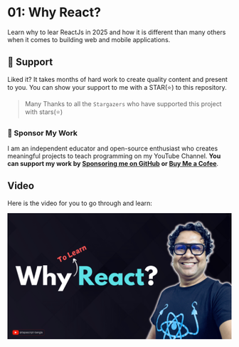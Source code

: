 # 01: Why React?

Learn why to lear ReactJs in 2025 and how it is different than many others when it comes to building web and mobile applications.

## 🫶 Support
Liked it? It takes months of hard work to create quality content and present to you. You can show your support to me with a STAR(⭐) to this repository.

> Many Thanks to all the `Stargazers` who have supported this project with stars(⭐)

### 🤝 Sponsor My Work
I am an independent educator and open-source enthusiast who creates meaningful projects to teach programming on my YouTube Channel. **You can support my work by [Sponsoring me on GitHub](https://github.com/sponsors/atapas) or [Buy Me a Cofee](https://buymeacoffee.com/tapasadhikary)**.



## Video
Here is the video for you to go through and learn:

[![01-Why-React](./banner.png)](https://youtu.be/JSLTS3dfHKU "Video")